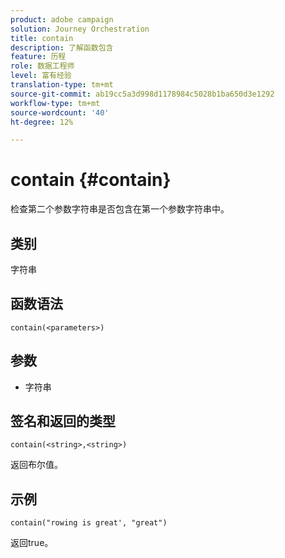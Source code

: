 ```yaml
---
product: adobe campaign
solution: Journey Orchestration
title: contain
description: 了解函数包含
feature: 历程
role: 数据工程师
level: 富有经验
translation-type: tm+mt
source-git-commit: ab19cc5a3d998d1178984c5028b1ba650d3e1292
workflow-type: tm+mt
source-wordcount: '40'
ht-degree: 12%

---
```



# contain {#contain}

检查第二个参数字符串是否包含在第一个参数字符串中。

## 类别

字符串

## 函数语法

`contain(<parameters>)`

## 参数

* 字符串

## 签名和返回的类型

`contain(<string>,<string>)`

返回布尔值。

## 示例

`contain("rowing is great', "great")`

返回true。
